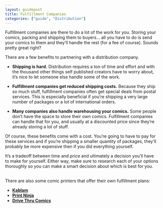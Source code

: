 ```yaml
---
layout: guidepost
title: Fulfillment Companies
categories: ["guide", "Distribution"]
---
```


Fulfillment companies are there to do a lot of the work for you. Storing your comics, packing and shipping them to buyers... all you have to do is send your comics to them and they’ll handle the rest (for a fee of course). Sounds pretty great right?

There are a few benefits to partnering with a distribution company.

- **Shipping is hard.** Distribution requires a ton of time and effort and with the thousand other things self published creators have to worry about, it’s nice to let someone else handle some of the work.

- **Fulfillment companies get reduced shipping costs.** Because they ship so much stuff, fulfillment companies often get special deals from postal services. This is especially beneficial if you’re shipping a very large number of packages or a lot of international orders.

- **Many companies also handle warehousing your comics.** Some people don’t have the space to store their own comics. Fulfillment companies can handle that for you, and usually at a discounted price since they’re already storing a lot of stuff.

Of course, these benefits come with a cost. You’re going to have to pay for these services and if you’re shipping a smaller quantity of packages, they’ll probably be more expensive then if you did everything yourself.

It’s a tradeoff between time and price and ultimately a decision you’ll have to make for yourself. Either way, make sure to research each of your options thoroughly so you can make a smart decision about which is best for you.

<br>
There are also some comic printers that offer their own fulfillment plans:

- **[Kablam](https://ka-blam.com/main/kickstarter-reward-fulfillment-at-no-extra-cost-yep/)**
- **[Print Ninja](http://www.printninja.com/printing-resource-center/beyond-printing/warehousing-and-fulfillment)**
- **[Drive Thru Comics](http://www.drivethrucomics.com/)**